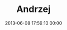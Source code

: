 ---
title: "Andrzej"
date: 2013-06-08 17:59:10 00:00
permalink: /r3stm4n
twitter: ""
likes: [1962,39,430,1538,25,1796]
id: 2025
gravatar: "http://www.gravatar.com/avatar/8b5e2e2956c2a7ead1cff1385749fcb9"
---